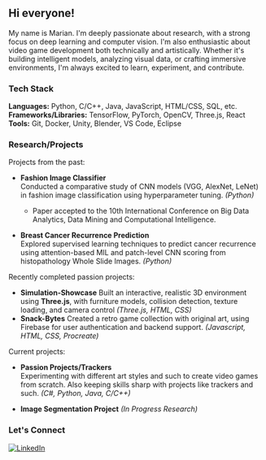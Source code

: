 ## Hi everyone!

My name is Marian. I'm deeply passionate about research, with a strong focus on deep learning and computer vision. I'm also enthusiastic about video game development both technically and artistically.
Whether it's building intelligent models, analyzing visual data, or crafting immersive environments, I'm always excited to learn, experiment, and contribute. 

### Tech Stack

**Languages:** Python, C/C++, Java, JavaScript, HTML/CSS, SQL, etc.   
**Frameworks/Libraries:** TensorFlow, PyTorch, OpenCV, Three.js, React  
**Tools:** Git, Docker, Unity, Blender, VS Code, Eclipse

### Research/Projects
Projects from the past: 
-  **Fashion Image Classifier**  
  Conducted a comparative study of CNN models (VGG, AlexNet, LeNet) in fashion image classification using hyperparameter tuning. *(Python)*
    - Paper accepted to the 10th International Conference on Big Data Analytics, Data Mining and Computational
Intelligence.

- **Breast Cancer Recurrence Prediction**  
  Explored supervised learning techniques to predict cancer recurrence using attention-based MIL and patch-level CNN scoring from histopathology Whole Slide Images. *(Python)*

Recently completed passion projects:
- **Simulation-Showcase**
Built an interactive, realistic 3D environment using **Three.js**, with furniture models, collision detection, texture loading, and camera control *(Three.js, HTML, CSS)*
- **Snack-Bytes**
  Created a retro game collection with original art, using Firebase for user authentication and backend support. *(Javascript, HTML, CSS, Procreate)*

Current projects: 
-  **Passion Projects/Trackers**  
  Experimenting with different art styles and such to create video games from scratch. Also keeping skills sharp with projects like trackers and such. *(C#, Python, Java, C/C++)*

- **Image Segmentation Project** *(In Progress Research)*

### Let's Connect

[![LinkedIn](https://img.shields.io/badge/-LinkedIn-blue?style=flat-square&logo=linkedin)]( https://www.linkedin.com/in/marian-sousan)  



<!--
**MSDS1203/MSDS1203** is a ✨ _special_ ✨ repository because its `README.md` (this file) appears on your GitHub profile.

Here are some ideas to get you started:

- 🔭 I’m currently working on ...
- 🌱 I’m currently learning ...
- 👯 I’m looking to collaborate on ...
- 🤔 I’m looking for help with ...
- 💬 Ask me about ...
- 📫 How to reach me: ...
- 😄 Pronouns: ...
- ⚡ Fun fact: ...
-->
